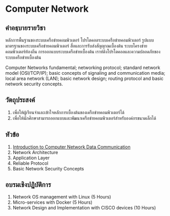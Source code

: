 # Computer Network
## คำอธฺบายรายวิชา
หลักการพื้นฐานของระบบเครือข่ายคอมพิวเตอร์ โปรโตคอลระบบเครือข่ายคอมพิวเตอร์ รูปแบบมาตรฐานของระบบเครือข่ายคอมพิวเตอร์ สื่อและการรับส่งสัญญาณเบื้องต้น ระบบโครงข่ายคอมพิวเตอร์ท้องถิ่น การออกแบบระบบเครือข่ายเบื้องต้น เราท์ติงโปรโตคอลและความปลอดภัยของระบบเครือข่ายเบื้องต้น

Computer Networks fundamental; networking protocol; standard network model (OSI/TCP/IP); basic concepts of signaling and communication media; local area network (LAN); basic network design; routing protocol and basic network security concepts.
## วัตถุประสงค์
1. เพื่อให้ผู้เรียนจำและเข้าใจหลักการเบื้องต้นของเครือข่ายคอมพิวเตอร์ได้
2. เพื่อให้นักศึกษาสามารถออกแบบและพัฒนาเครือข่ายคอมพิวเตอร์สำหรับองค์กรขนาดเล็กได้
## หัวข้อ
1.  [Introduction to Computer Network Data Communication](IntrotoNetwork.md)
2. Network Architecture
3. Application Layer
4. Reliable Protocol
5. Basic Network Security Concepts
## อบรมเชิงปฏิบัติการ
1. Network OS management with Linux (5 Hours)
2. Micro-services with Docker (5 Hours)
3. Network Design and Implementation with CISCO devices (10 Hours)